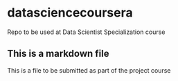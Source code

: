 # datasciencecoursera
Repo to be used at Data Scientist Specialization course
## This is a markdown file
This is a file to be submitted as part of the project course
